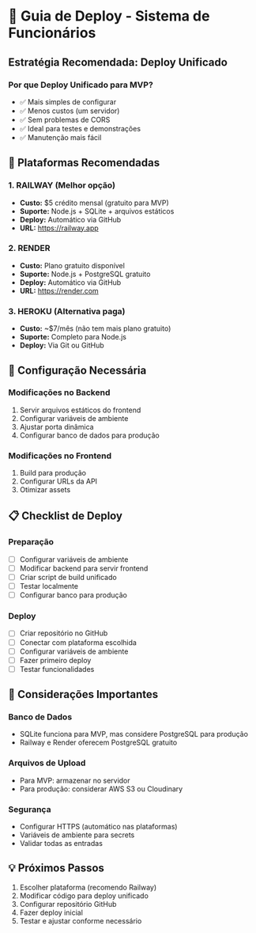 # 🚀 Guia de Deploy - Sistema de Funcionários

## Estratégia Recomendada: Deploy Unificado

### Por que Deploy Unificado para MVP?
- ✅ Mais simples de configurar
- ✅ Menos custos (um servidor)
- ✅ Sem problemas de CORS
- ✅ Ideal para testes e demonstrações
- ✅ Manutenção mais fácil

## 🎯 Plataformas Recomendadas

### 1. RAILWAY (Melhor opção)
- **Custo:** $5 crédito mensal (gratuito para MVP)
- **Suporte:** Node.js + SQLite + arquivos estáticos
- **Deploy:** Automático via GitHub
- **URL:** https://railway.app

### 2. RENDER
- **Custo:** Plano gratuito disponível
- **Suporte:** Node.js + PostgreSQL gratuito
- **Deploy:** Automático via GitHub
- **URL:** https://render.com

### 3. HEROKU (Alternativa paga)
- **Custo:** ~$7/mês (não tem mais plano gratuito)
- **Suporte:** Completo para Node.js
- **Deploy:** Via Git ou GitHub

## 🔧 Configuração Necessária

### Modificações no Backend
1. Servir arquivos estáticos do frontend
2. Configurar variáveis de ambiente
3. Ajustar porta dinâmica
4. Configurar banco de dados para produção

### Modificações no Frontend
1. Build para produção
2. Configurar URLs da API
3. Otimizar assets

## 📋 Checklist de Deploy

### Preparação
- [ ] Configurar variáveis de ambiente
- [ ] Modificar backend para servir frontend
- [ ] Criar script de build unificado
- [ ] Testar localmente
- [ ] Configurar banco para produção

### Deploy
- [ ] Criar repositório no GitHub
- [ ] Conectar com plataforma escolhida
- [ ] Configurar variáveis de ambiente
- [ ] Fazer primeiro deploy
- [ ] Testar funcionalidades

## 🚨 Considerações Importantes

### Banco de Dados
- SQLite funciona para MVP, mas considere PostgreSQL para produção
- Railway e Render oferecem PostgreSQL gratuito

### Arquivos de Upload
- Para MVP: armazenar no servidor
- Para produção: considerar AWS S3 ou Cloudinary

### Segurança
- Configurar HTTPS (automático nas plataformas)
- Variáveis de ambiente para secrets
- Validar todas as entradas

## 💡 Próximos Passos

1. Escolher plataforma (recomendo Railway)
2. Modificar código para deploy unificado
3. Configurar repositório GitHub
4. Fazer deploy inicial
5. Testar e ajustar conforme necessário